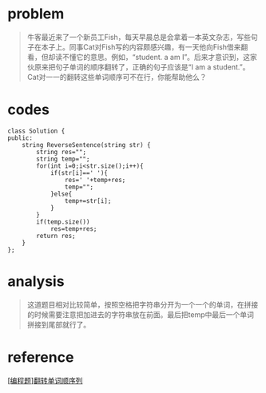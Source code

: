 # problem
>牛客最近来了一个新员工Fish，每天早晨总是会拿着一本英文杂志，写些句子在本子上。同事Cat对Fish写的内容颇感兴趣，有一天他向Fish借来翻看，但却读不懂它的意思。例如，“student. a am I”。后来才意识到，这家伙原来把句子单词的顺序翻转了，正确的句子应该是“I am a student.”。Cat对一一的翻转这些单词顺序可不在行，你能帮助他么？

# codes
```
class Solution {
public:
    string ReverseSentence(string str) {
        string res="";
        string temp="";
        for(int i=0;i<str.size();i++){
            if(str[i]==' '){
                res=' '+temp+res;
                temp="";
            }else{
                temp+=str[i];
            }
        }
        if(temp.size())
            res=temp+res;
        return res;
    }
};
```
# analysis
>这道题目相对比较简单，按照空格把字符串分开为一个一个的单词，在拼接的时候需要注意把加进去的字符串放在前面。最后把temp中最后一个单词拼接到尾部就行了。
# reference
[[编程题]翻转单词顺序列][1]

[1]: https://www.nowcoder.com/questionTerminal/3194a4f4cf814f63919d0790578d51f3